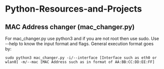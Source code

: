 # Python-Resources-and-Projects

## MAC Address changer (mac_changer.py)
   For mac_changer.py use python3 and if you are not root then use sudo.
   Use --help to know the input format and flags.
   General execution format goes by:
   ```
   sudo python3 mac_changer.py -i/--interface [Interface such as eth0 or wlan0] -m/--mac [MAC Address such as in format of AA:BB:CC:DD:EE:FF]
   ```
